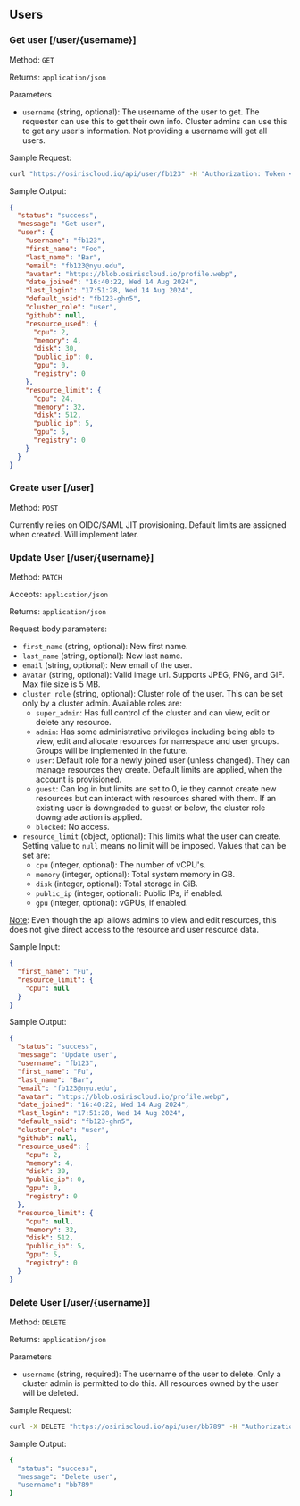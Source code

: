 ## Users

### Get user [/user/{username}]

Method: `GET`

Returns: `application/json`

Parameters

- `username` (string, optional): The username of the user to get. The requester can use this to get their own info.
  Cluster admins can use this to get any user's information. Not providing a username will get all users.

Sample Request:

```bash
curl "https://osiriscloud.io/api/user/fb123" -H "Authorization: Token <token>"
```

Sample Output:

```json
{
  "status": "success",
  "message": "Get user",
  "user": {
    "username": "fb123",
    "first_name": "Foo",
    "last_name": "Bar",
    "email": "fb123@nyu.edu",
    "avatar": "https://blob.osiriscloud.io/profile.webp",
    "date_joined": "16:40:22, Wed 14 Aug 2024",
    "last_login": "17:51:28, Wed 14 Aug 2024",
    "default_nsid": "fb123-ghn5",
    "cluster_role": "user",
    "github": null,
    "resource_used": {
      "cpu": 2,
      "memory": 4,
      "disk": 30,
      "public_ip": 0,
      "gpu": 0,
      "registry": 0
    },
    "resource_limit": {
      "cpu": 24,
      "memory": 32,
      "disk": 512,
      "public_ip": 5,
      "gpu": 5,
      "registry": 0
    }
  }
}
```

### Create user [/user]

Method: `POST`

Currently relies on OIDC/SAML JIT provisioning. Default limits are assigned when created. Will implement later.

### Update User [/user/{username}]

Method: `PATCH`

Accepts: `application/json`

Returns: `application/json`

Request body parameters:

+ `first_name` (string, optional): New first name.
+ `last_name` (string, optional): New last name.
+ `email` (string, optional): New email of the user.
+ `avatar` (string, optional): Valid image url. Supports JPEG, PNG, and GIF. Max file size is 5 MB.
+ `cluster_role` (string, optional): Cluster role of the user. This can be set only by a cluster admin. Available roles
  are:
    + `super_admin`: Has full control of the cluster and can view, edit or delete any resource.
    + `admin`: Has some administrative privileges including being able to view, edit and allocate resources for
      namespace and user groups. Groups will be implemented in the future.
    + `user`: Default role for a newly joined user (unless changed). They can manage resources they create. Default
      limits are applied, when the account is provisioned.
    + `guest`: Can log in but limits are set to 0, ie they cannot create new resources but can interact with resources
      shared with them. If an existing user is downgraded to guest or below, the cluster role downgrade action is
      applied.
    + `blocked`: No access.
+ `resource_limit` (object, optional): This limits what the user can create. Setting value to `null` means no limit
  will be imposed. Values that can be set are:
    + `cpu` (integer, optional): The number of vCPU's.
    + `memory` (integer, optional): Total system memory in GB.
    + `disk` (integer, optional): Total storage in GiB.
    + `public_ip` (integer, optional): Public IPs, if enabled.
    + `gpu` (integer, optional): vGPUs, if enabled.

<u>Note</u>:
Even though the api allows admins to view and edit resources, this does not give direct access to the resource and
user resource data.

Sample Input:

```json
{
  "first_name": "Fu",
  "resource_limit": {
    "cpu": null
  }
}
```

Sample Output:

```json
{
  "status": "success",
  "message": "Update user",
  "username": "fb123",
  "first_name": "Fu",
  "last_name": "Bar",
  "email": "fb123@nyu.edu",
  "avatar": "https://blob.osiriscloud.io/profile.webp",
  "date_joined": "16:40:22, Wed 14 Aug 2024",
  "last_login": "17:51:28, Wed 14 Aug 2024",
  "default_nsid": "fb123-ghn5",
  "cluster_role": "user",
  "github": null,
  "resource_used": {
    "cpu": 2,
    "memory": 4,
    "disk": 30,
    "public_ip": 0,
    "gpu": 0,
    "registry": 0
  },
  "resource_limit": {
    "cpu": null,
    "memory": 32,
    "disk": 512,
    "public_ip": 5,
    "gpu": 5,
    "registry": 0
  }
}
```

### Delete User [/user/{username}]

Method: `DELETE`

Returns: `application/json`

Parameters

- `username` (string, required): The username of the user to delete. Only a cluster admin is permitted to do this.
  All resources owned by the user will be deleted.

Sample Request:

```bash
curl -X DELETE "https://osiriscloud.io/api/user/bb789" -H "Authorization: Token <token>"
```

Sample Output:

```bash
{
  "status": "success",
  "message": "Delete user",
  "username": "bb789"
}
```
